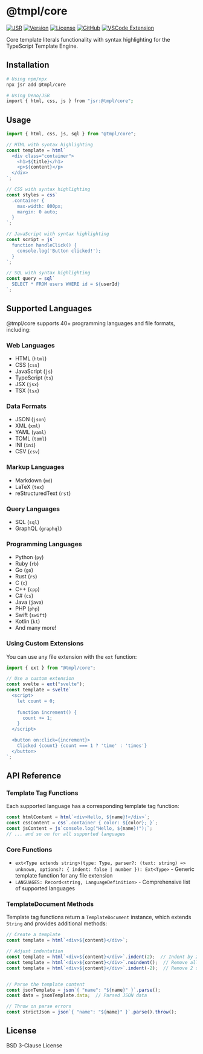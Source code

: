 # @tmpl/core

[![JSR](https://jsr.io/badges/@tmpl/core)](https://jsr.io/@tmpl/core)
[![Version](https://img.shields.io/badge/version-0.5.3-blue.svg)](https://jsr.io/@tmpl/core)
[![License](https://img.shields.io/badge/license-MIT-green.svg)](https://github.com/90dy/typescript-template-engine/blob/main/LICENSE)
[![GitHub](https://img.shields.io/badge/github-typescript--template--engine-blue.svg)](https://github.com/90dy/typescript-template-engine)
[![VSCode Extension](https://img.shields.io/visual-studio-marketplace/v/90dy.ts-tmpl-engine-vscode?label=VSCode%20Extension)](https://marketplace.visualstudio.com/items?itemName=90dy.ts-tmpl-engine-vscode)

Core template literals functionality with syntax highlighting for the TypeScript Template Engine.

## Installation

```bash
# Using npm/npx
npx jsr add @tmpl/core

# Using Deno/JSR
import { html, css, js } from "jsr:@tmpl/core";
```

## Usage

```typescript
import { html, css, js, sql } from "@tmpl/core";

// HTML with syntax highlighting
const template = html`
  <div class="container">
    <h1>${title}</h1>
    <p>${content}</p>
  </div>
`;

// CSS with syntax highlighting
const styles = css`
  .container {
    max-width: 800px;
    margin: 0 auto;
  }
`;

// JavaScript with syntax highlighting
const script = js`
  function handleClick() {
    console.log('Button clicked!');
  }
`;

// SQL with syntax highlighting
const query = sql`
  SELECT * FROM users WHERE id = ${userId}
`;
```

## Supported Languages

@tmpl/core supports 40+ programming languages and file formats, including:

### Web Languages
- HTML (`html`)
- CSS (`css`)
- JavaScript (`js`)
- TypeScript (`ts`)
- JSX (`jsx`)
- TSX (`tsx`)

### Data Formats
- JSON (`json`)
- XML (`xml`)
- YAML (`yaml`)
- TOML (`toml`)
- INI (`ini`)
- CSV (`csv`)

### Markup Languages
- Markdown (`md`)
- LaTeX (`tex`)
- reStructuredText (`rst`)

### Query Languages
- SQL (`sql`)
- GraphQL (`graphql`)

### Programming Languages
- Python (`py`)
- Ruby (`rb`)
- Go (`go`)
- Rust (`rs`)
- C (`c`)
- C++ (`cpp`)
- C# (`cs`)
- Java (`java`)
- PHP (`php`)
- Swift (`swift`)
- Kotlin (`kt`)
- And many more!

### Using Custom Extensions

You can use any file extension with the `ext` function:

```typescript
import { ext } from "@tmpl/core";

// Use a custom extension
const svelte = ext("svelte");
const template = svelte`
  <script>
    let count = 0;
    
    function increment() {
      count += 1;
    }
  </script>

  <button on:click={increment}>
    Clicked {count} {count === 1 ? 'time' : 'times'}
  </button>
`;
```

## API Reference

### Template Tag Functions

Each supported language has a corresponding template tag function:

```typescript
const htmlContent = html`<div>Hello, ${name}!</div>`;
const cssContent = css`.container { color: ${color}; }`;
const jsContent = js`console.log("Hello, ${name}!");`;
// ... and so on for all supported languages
```

### Core Functions

- `ext<Type extends string>(type: Type, parser?: (text: string) => unknown, options?: { indent: false | number }): Ext<Type>` - Generic template function for any file extension
- `LANGUAGES: Record<string, LanguageDefinition>` - Comprehensive list of supported languages

### TemplateDocument Methods

Template tag functions return a `TemplateDocument` instance, which extends `String` and provides additional methods:

```typescript
// Create a template
const template = html`<div>${content}</div>`;

// Adjust indentation
const template = html`<div>${content}</div>`.indent(2);  // Indent by 2 spaces
const template = html`<div>${content}</div>`.noindent();  // Remove all indentation
const template = html`<div>${content}</div>`.indent(-2);  // Remove 2 spaces indentation


// Parse the template content
const jsonTemplate = json`{ "name": "${name}" }`.parse();
const data = jsonTemplate.data;  // Parsed JSON data

// Throw on parse errors
const strictJson = json`{ "name": "${name}" }`.parse().throw();
```

## License

BSD 3-Clause License
